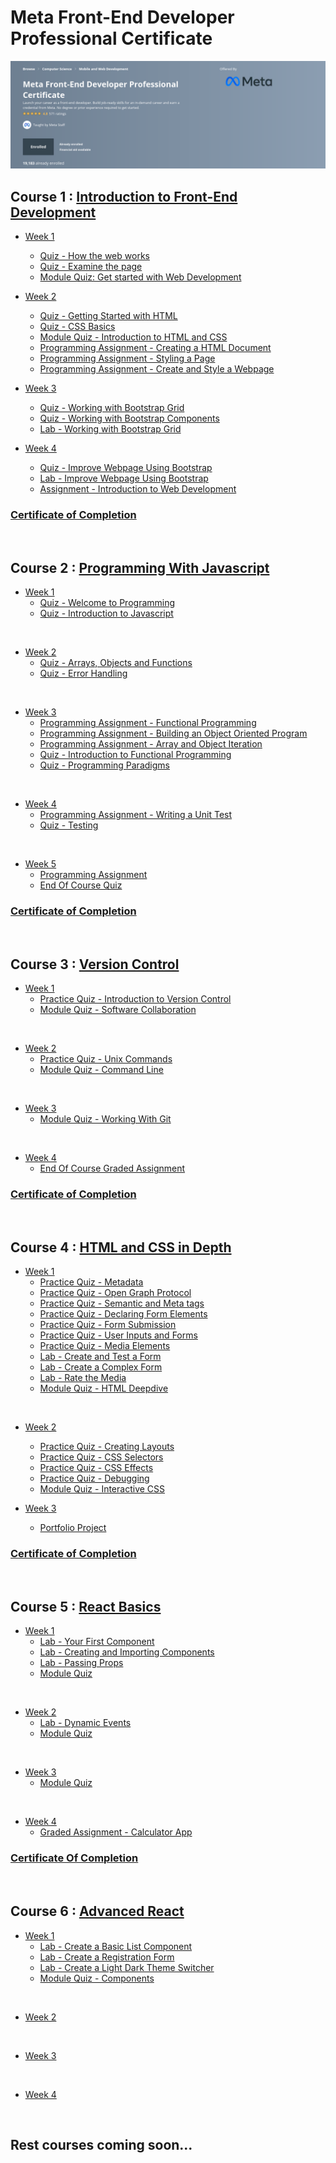 # Meta Front-End Developer Professional Certificate

![master_head](/master_head.png)

## Course 1 : [Introduction to Front-End Development](https://www.coursera.org/learn/introduction-to-front-end-development)

- [Week 1](/C1-introduction-to-front-end-development/week1/)

  - [Quiz - How the web works](/C1-introduction-to-front-end-development/week1/q-How-the-web-works/)
  - [Quiz - Examine the page](/C1-introduction-to-front-end-development/week1/q-examine-the-page/)
  - [Module Quiz: Get started with Web Development](/C1-introduction-to-front-end-development/week1/q-getting-started-with-web-dev/)

- [Week 2](/C1-introduction-to-front-end-development/week2/)

  - [Quiz - Getting Started with HTML](/C1-introduction-to-front-end-development/week2/q1-getting-started-with-html/)
  - [Quiz - CSS Basics](/C1-introduction-to-front-end-development/week2/q2-css-basics/)
  - [Module Quiz - Introduction to HTML and CSS](/C1-introduction-to-front-end-development/week2/q3-introduction-to-html-and-css/)
  - [Programming Assignment - Creating a HTML Document](/C1-introduction-to-front-end-development/week2/C1W2A1-Creating-a-html-document/)
  - [Programming Assignment - Styling a Page](/C1-introduction-to-front-end-development/week2/C1W2A2-styling-a-page/)
  - [Programming Assignment - Create and Style a Webpage](/C1-introduction-to-front-end-development/week2/C1W2A3-create-and-style-a-webpage/)

- [Week 3](/C1-introduction-to-front-end-development/week3/)

  - [Quiz - Working with Bootstrap Grid](/C1-introduction-to-front-end-development/week3/q1-working-with-bootstrap-grid/)
  - [Quiz - Working with Bootstrap Components](/C1-introduction-to-front-end-development/week3/q2-working-with-bootstrap-components/)
  - [Lab - Working with Bootstrap Grid](/C1-introduction-to-front-end-development/week3/lab1-working-with-bootstrap-grid/)

- [Week 4](/C1-introduction-to-front-end-development/week4/)
  - [Quiz - Improve Webpage Using Bootstrap](/C1-introduction-to-front-end-development/week4/q1-improve-webpage-with-bootstrap/)
  - [Lab - Improve Webpage Using Bootstrap](/C1-introduction-to-front-end-development/week4/lab-improve-webpage-with-bootstrap/)
  - [Assignment - Introduction to Web Development](/C1-introduction-to-front-end-development/week4/assignment-intro-to-web-dev/)

### [Certificate of Completion](https://coursera.org/share/e3c3644964d5b227548708fc8deee4f8)

<br/>

## Course 2 : [Programming With Javascript](/C2-Programming-with-Javascript/)

- [Week 1](/C2-Programming-with-Javascript/week1/)
  - [Quiz - Welcome to Programming](/C2-Programming-with-Javascript/week1/practice-quiz-welcome-to-programming%20/)
  - [Quiz - Introduction to Javascript](/C2-Programming-with-Javascript/week1/practice-quiz-introduction-to-js/)

<br/>

- [Week 2](/C2-Programming-with-Javascript/week2/)
  - [Quiz - Arrays, Objects and Functions](/C2-Programming-with-Javascript/week2/practice-quiz-arrays-objects-and-functions/)
  - [Quiz - Error Handling](/C2-Programming-with-Javascript/week2/practice-quiz-Error-handling/)

<br/>

- [Week 3](/C2-Programming-with-Javascript/week3/)
  - [Programming Assignment - Functional Programming](/C2-Programming-with-Javascript/week3/functional_programming/)
  - [Programming Assignment - Building an Object Oriented Program](/C2-Programming-with-Javascript/week3/building-an-oop/)
  - [Programming Assignment - Array and Object Iteration](/C2-Programming-with-Javascript/week3/array-and-object-iteration/)
  - [Quiz - Introduction to Functional Programming](/C2-Programming-with-Javascript/week3/practice-quiz-intro-to-functional-programming/)
  - [Quiz - Programming Paradigms](/C2-Programming-with-Javascript/week3/programming-paradigms/)

<br/>

- [Week 4](/C2-Programming-with-Javascript/week4/)
  - [Programming Assignment - Writing a Unit Test](/C2-Programming-with-Javascript/week4/w4a1/)
  - [Quiz - Testing](/C2-Programming-with-Javascript/week4/practice-quiz-testing/)

<br/>

- [Week 5](/C2-Programming-with-Javascript/week5/)
  - [Programming Assignment](/C2-Programming-with-Javascript/week5/w5a1/)
  - [End Of Course Quiz](/C2-Programming-with-Javascript/week5/end-of-course/)

### [Certificate of Completion](https://coursera.org/share/776b08764b581700c0eabb28294530ed)

<br/>

## Course 3 : [Version Control](/C3-Version-Control/)

- [Week 1](/C3-Version-Control/week1/)
  - [Practice Quiz - Introduction to Version Control](/C3-Version-Control/week1/practice-quiz-Introduction-to-version-control/)
  - [Module Quiz - Software Collaboration](/C3-Version-Control/week1/module-quiz-software-colloboration/)

<br/>

- [Week 2](/C3-Version-Control/week2)
  - [Practice Quiz - Unix Commands](/C3-Version-Control/week2/practice-quiz-unix-commands/)
  - [Module Quiz - Command Line](/C3-Version-Control/week2/module-quiz-command-line/)

<br/>

- [Week 3](/C3-Version-Control/week3)
  - [Module Quiz - Working With Git](/C3-Version-Control/week3/module-quiz-working-with-git/)

<br/>

- [Week 4](/C3-Version-Control/week4)
  - [End Of Course Graded Assignment](/C3-Version-Control/week4/end-of-course-graded-assignment/)

### [Certificate of Completion](https://coursera.org/share/cb29e1116b2df1db2518e21f2f218c33)

<br/>

## Course 4 : [HTML and CSS in Depth](/C4-HTML-and-CSS-in-depth/)

- [Week 1](/C4-HTML-and-CSS-in-depth/week1/)
  - [Practice Quiz - Metadata](/C4-HTML-and-CSS-in-depth/week1/practice-quiz-metadata/)
  - [Practice Quiz - Open Graph Protocol](/C4-HTML-and-CSS-in-depth/week1/practice-quiz-open-graph-protocol/)
  - [Practice Quiz - Semantic and Meta tags](/C4-HTML-and-CSS-in-depth/week1/practice-quiz-semantic-and-meta-tags/)
  - [Practice Quiz - Declaring Form Elements](/C4-HTML-and-CSS-in-depth/week1/practice-quiz-declaring-form-elements/)
  - [Practice Quiz - Form Submission](/C4-HTML-and-CSS-in-depth/week1/practice-quiz-form-submission/)
  - [Practice Quiz - User Inputs and Forms](/C4-HTML-and-CSS-in-depth/week1/practice-quiz-user-inputs-and-forms/)
  - [Practice Quiz - Media Elements](/C4-HTML-and-CSS-in-depth/week1/practice-quiz-media-elements/)
  - [Lab - Create and Test a Form](/C4-HTML-and-CSS-in-depth/week1/lab-create-and-test-a-form/)
  - [Lab - Create a Complex Form](/C4-HTML-and-CSS-in-depth/week1/lab-create-a-complex-form/)
  - [Lab - Rate the Media](/C4-HTML-and-CSS-in-depth/week1/lab-rate-the-media/)
  - [Module Quiz - HTML Deepdive](/C4-HTML-and-CSS-in-depth/week1/module-quiz-HTML-deepdive/)

<br/>

- [Week 2](/C4-HTML-and-CSS-in-depth/week2/)
  - [Practice Quiz - Creating Layouts](/C4-HTML-and-CSS-in-depth/week2/practice-quiz-creating-layouts/)
  - [Practice Quiz - CSS Selectors](/C4-HTML-and-CSS-in-depth/week2/practice-quiz-css-selectors/)
  - [Practice Quiz - CSS Effects](/C4-HTML-and-CSS-in-depth/week2/practice-quiz-css-effects/)
  - [Practice Quiz - Debugging](/C4-HTML-and-CSS-in-depth/week2/practice-quiz-debugging/)
  - [Module Quiz - Interactive CSS](/C4-HTML-and-CSS-in-depth/week2/module-quiz-interactive-css/)

- [Week 3](/C4-HTML-and-CSS-in-depth/week3/)
  - [Portfolio Project](/C4-HTML-and-CSS-in-depth/week3/portfolio-project/)


### [Certificate of Completion](https://coursera.org/share/664362a0323604f63d3917f832d95d2c)


<br/>

## Course 5 : [React Basics](/C5-React-Basics/)

- [Week 1](/C5-React-Basics/week1/)
  - [Lab - Your First Component](/C5-React-Basics/week1/lab-your-first-component/)
  - [Lab - Creating and Importing Components](/C5-React-Basics/week1/lab-creating-and-importing-components/)
  - [Lab - Passing Props](/C5-React-Basics/week1/lab-passing-props/)
  - [Module Quiz](/C5-React-Basics/week1/module-quiz/)

<br/>

- [Week 2](/C5-React-Basics/week2/)
  - [Lab - Dynamic Events](/C5-React-Basics/week2/lab-dynamic-events/)
  - [Module Quiz](/C5-React-Basics/week2/module-quiz-data-and-state/)

<br/>


- [Week 3](/C5-React-Basics/week3/)
  - [Module Quiz](/C5-React-Basics/week3/module-quiz/)

<br/>


- [Week 4](/C5-React-Basics/week4/)
  - [Graded Assignment - Calculator App](/C5-React-Basics/week4/final-lab-calculator-app/)

### [Certificate Of Completion](https://coursera.org/share/4292a69ffca4738dfebf707a3e76d14b)

<br/>

## Course 6 : [Advanced React](/C6-Advanced-React/)

- [Week 1](/C6-Advanced-React/week1/)
  - [Lab - Create a Basic List Component](/C6-Advanced-React/week1/lab-create-a-basic-list-component/)
  - [Lab - Create a Registration Form](/C6-Advanced-React/week1/lab-create-a-registration-form/)
  - [Lab - Create a Light Dark Theme Switcher](/C6-Advanced-React/week1/lab-create-a-light-dark-theme-switcher/)
  - [Module Quiz - Components](/C6-Advanced-React/week1/module-quiz-components/)

<br/>

- [Week 2](/C6-Advanced-React/week2/)

<br/>

- [Week 3](/C6-Advanced-React/week3/)

<br/>

- [Week 4](/C6-Advanced-React/week4/)

<br/>

## Rest courses coming soon...
